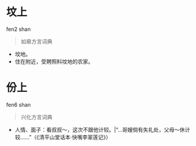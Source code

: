 # 坟上
fen2 shan
> 如皋方言词典
- 坟地。
- 住在附近，受聘照料坟地的农家。

# 份上
fen6 shan
> 兴化方言词典
- 人情、面子：看叔叔～，这次不跟他计较。|“…哥嫂倘有失礼处，父母～休计较……”（《清平山堂话本·快嘴李翠莲记》）
